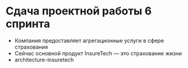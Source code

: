 # Сдача проектной работы 6 спринта

 - Компания предоставляет агрегационные услуги в сфере страхования
 - Сейчас основной продукт InsureTech — это страхование жизни
 - architecture-insuretech


